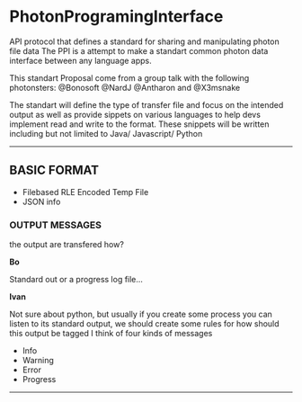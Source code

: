 # PhotonProgramingInterface

API protocol that defines a standard for sharing and manipulating photon file data
The PPI is a attempt to make a standart common photon data interface between any language apps.

This standart Proposal come from a group talk with the following photonsters: @Bonosoft @NardJ @Antharon and @X3msnake

The standart will define the type of transfer file and focus on the intended output as well as provide sippets on various languages to help devs implement read and write to the format. These snippets will be written including but not limited to Java/ Javascript/ Python

----
## BASIC FORMAT

- Filebased RLE Encoded Temp File
- JSON info

### OUTPUT MESSAGES

the output are transfered how?

**Bo**

Standard out or a progress log file...

**Ivan**

Not sure about python, but usually if you create some process you can listen to its standard output, we should create some rules for how should this output be tagged
I think of four kinds of messages

- Info
- Warning
- Error
- Progress
 
----
